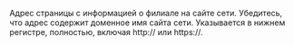 
Адрес страницы с информацией о филиале на сайте сети. Убедитесь, что адрес содержит доменное имя сайта сети. Указывается в нижнем регистре, полностью, включая http:// или https://.
